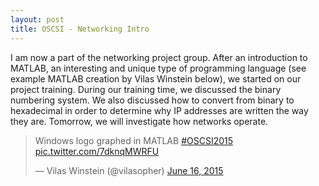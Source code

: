 ```yaml
---
layout: post
title: OSCSI - Networking Intro
---
```


I am now a part of the networking project group. After an introduction to MATLAB,
an interesting and unique type of programming language (see example MATLAB creation
by Vilas Winstein below), we started on our project training. During our training
time, we discussed the binary numbering system. We also discussed how to convert
from binary to hexadecimal in order to determine why IP addresses are written
the way they are. Tomorrow, we will investigate how networks operate.
	
<blockquote class="twitter-tweet" data-partner="tweetdeck">
	<p lang="en" dir="ltr">
		Windows logo graphed in MATLAB <a href="https://twitter.com/hashtag/OSCSI2015?src=hash">#OSCSI2015</a>
		<a href="http://t.co/7dknqMWRFU"> pic.twitter.com/7dknqMWRFU</a>
	</p>
	&mdash; Vilas Winstein (@vilasopher) <a href="https://twitter.com/vilasopher/status/610823440484990976">June
		16, 2015</a>
</blockquote>
<script async src="//platform.twitter.com/widgets.js" charset="utf-8"></script>
